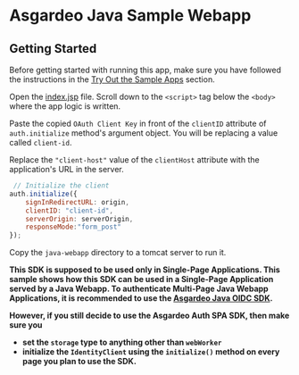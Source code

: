 # Asgardeo Java Sample Webapp
## Getting Started
Before getting started with running this app, make sure you have followed the instructions in the [Try Out the Sample Apps](../../README.md#try-out-the-sample-apps) section.


Open the [index.jsp](index.jsp) file. Scroll down to the `<script>` tag below the `<body>` where the app logic is written.

Paste the copied `OAuth Client Key` in front of the `clientID` attribute of `auth.initialize` method's argument object. You will be replacing a value called `client-id`.

Replace the `"client-host"` value of the `clientHost` attribute with the application's URL in the server.

```javascript
 // Initialize the client
auth.initialize({
    signInRedirectURL: origin,
    clientID: "client-id",
    serverOrigin: serverOrigin,
    responseMode:"form_post"
});
```

Copy the `java-webapp` directory to a tomcat server to run it.

**This SDK is supposed to be used only in Single-Page Applications. This sample shows how this SDK can be used in a Single-Page Application served by a Java Webapp. To authenticate Multi-Page
Java Webapp Applications, it is recommended to use the [Asgardeo Java OIDC SDK](https://github.com/asgardeo/asgardeo-java-oidc-sdk).**

**However, if you still decide to use the Asgardeo Auth SPA SDK, then make sure you**
- **set the `storage` type to anything other than `webWorker`**
- **initialize the `IdentityClient` using the `initialize()` method on every page you plan to use the SDK.**
